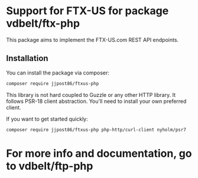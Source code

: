 # Support for FTX-US for package vdbelt/ftx-php
This package aims to implement the FTX-US.com REST API endpoints.

## Installation
You can install the package via composer:
```bash
composer require jjpost86/ftxus-php
```

This library is not hard coupled to Guzzle or any other HTTP library. It follows PSR-18 client abstraction. You'll need to install your own preferred client.

If you want to get started quickly:
```bash
composer require jjpost86/ftxus-php php-http/curl-client nyholm/psr7
```

# For more info and documentation, go to vdbelt/ftp-php

